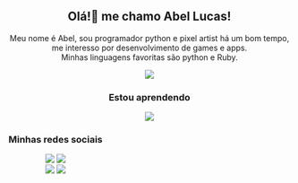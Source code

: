 <div align="center">
<h2>Olá!👋 me chamo Abel Lucas!</h2>
<div>
    <p>  
        Meu nome é Abel, sou programador python e pixel artist há um bom tempo, me interesso por desenvolvimento de games e apps.</br>
        Minhas linguagens favoritas são python e Ruby. 
    </p>
</div>

<div>
    <img src="https://skillicons.dev/icons?i=python,ruby" />
</div>
<div>
    <h3>Estou aprendendo</h3>
    <div>
        <img src="https://skillicons.dev/icons?i=flask,blender,ruby,gamemakerstudio,godot,unity&perline=3"/>
    </div>
</div>
<div  style=" height: 100%;position: absolute;">
<h3>Minhas redes sociais</h3>
  <a href="https://www.instagram.com/abelarduu"><img src="https://img.shields.io/badge/Instagram-E4405F?style=for-the-badge&logo=instagram&logoColor=white"/></a>
  <a href="https://www.instagram.com/abelarduu"><img src="https://img.shields.io/badge/Pinterest-%23E60023.svg?&style=for-the-badge&logo=Pinterest&logoColor=white"/></a>
    </br>
  <a href="https://www.linkedin.com/in/Abel-Lucas"><img src="https://img.shields.io/badge/LinkedIn-0077B5?style=for-the-badge&logo=linkedin&logoColor=white"/></a>
  <a href="https://www.behance.net/abellucas1"><img src="https://img.shields.io/badge/-Behance-blue?style=for-the-badge&logo=behance&logoColor=white"/></a>
</div>
</div>
<!--
<h3 align="center">Minhas redes sociais</h3>
<p align="center">
    <img src="https://skillicons.dev/icons?i=instagram, linkedin" />
</p>-->
